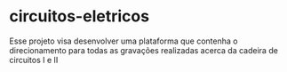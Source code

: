 # circuitos-eletricos
 Esse projeto visa desenvolver uma plataforma que contenha o direcionamento para todas as gravações realizadas acerca da cadeira de circuitos  I e II
